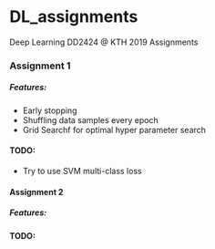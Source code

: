 # DL_assignments
Deep Learning DD2424 @ KTH 2019 Assignments

### Assignment 1

##### Features:

- Early stopping
- Shuffling data samples every epoch
- Grid Searchf for optimal hyper parameter search

#### TODO:

- Try to use SVM multi-class loss

#### Assignment 2


##### Features:

#### TODO:
